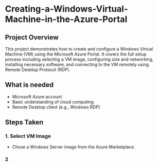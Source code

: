 # Creating-a-Windows-Virtual-Machine-in-the-Azure-Portal
## Project Overview
This project demonstrates how to create and configure a Windows Virtual Machine (VM) using the Microsoft Azure Portal. It covers the full setup process including selecting a VM image, configuring size and networking, installing necessary software, and connecting to the VM remotely using Remote Desktop Protocol (RDP).

## What is needed
-	Microsoft Azure account
-	Basic understanding of cloud computing
-	Remote Desktop client (e.g., Windows RDP)

## Steps Taken
### 1. Select VM Image
- Chose a Windows Server image from the Azure Marketplace.
### 2


